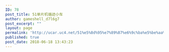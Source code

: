 ```yaml
---
ID: 78
post_title: 51单片机循迹小车
author: gameshell_d7l6g7
post_excerpt: ""
layout: page
permalink: 'http://ucar.uc4.net/51%e5%8d%95%e7%89%87%e6%9c%ba%e5%be%aa%e8%bf%b9%e5%b0%8f%e8%bd%a6/'
published: true
post_date: 2018-06-18 13:43:23
---
```

<img src="http://ucar.uc4.net/wp-content/uploads/2018/06/TB1qKPsKFXXXXX8XVXXXXXXXXXX_0-item_pic.jpg" alt="" />